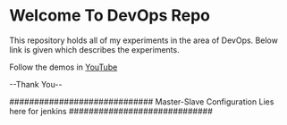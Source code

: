 # Welcome To DevOps Repo
This repository holds all of my experiments in the area of DevOps. Below link is given which describes the experiments.

Follow the demos in [YouTube](https://www.youtube.com/watch?v=8D46Pgbz0gg&list=PLxzKY3wu0_FJdJd3IKdiM4Om1hGo2Hsdt)

--Thank You--


#############################
Master-Slave Configuration Lies here for jenkins
#############################
